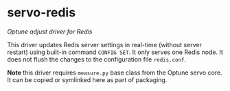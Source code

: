 # servo-redis
_Optune adjust driver for Redis_

This driver updates Redis server settings in real-time (without server restart) using built-in command `CONFIG SET`. It only serves one Redis node. It does not flush the changes to the configuration file `redis.conf`.

__Note__ this driver requires `measure.py` base class from the Optune servo core. It can be copied or symlinked here as part of packaging.

<!--
## Installation
1. Referring to `config.yaml.example` create file `config.yaml` in driver's folder. It will contain settings you'd want to make adjustable on your Redis instance.
1. Referring to `secret.yaml.example` create file `secret.yaml` in driver's folder. It will contain connection credentials to your Redis server.
1. Run bash command `docker build -t servo-redis .` to build driver's image.
1. Request access token file from us. Map it to `/run/secrets/optune_auth_token` with argument `-v /path/to/optune.token:/run/secrets/optune_auth_token` when running the driver. Ex. `docker run -d -v /path/to/optune.token:/run/secrets/optune_auth_token servo-redis`.
1. Run the driver using command `docker run -v /path/to/optune.token:/run/secrets/optune_auth_token -d servo-redis`.
-->